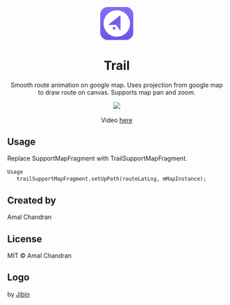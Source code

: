 
<p align="center"><img src="extras/ic_app.png" width="15%" /></p>
<h1 align="center">Trail</h1>
<p align="center">Smooth route animation on google map. Uses projection from google map to draw route on canvas. Supports map pan and zoom.</p>

<p align="center">
  <img src="extras/trail_prerelease.gif" width="30%" />
</p>
<p align="center">
  Video <a href="https://youtu.be/tMGiGwLuk24">here</a>
</p>

## Usage
Replace SupportMapFragment with TrailSupportMapFragment.

```
Usage
   trailSupportMapFragment.setUpPath(routeLatLng, mMapInstance);
```

## Created by
Amal Chandran

## License
MIT © Amal Chandran


## Logo
by <a href="https://dribbble.com/jibinscribbles">Jibin</a>

